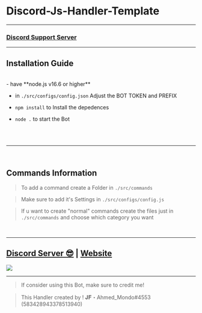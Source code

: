# Discord-Js-Handler-Template


***


### [**Discord Support Server**](https://ticket-manager.org/support)

***

## Installation Guide

<br/>
- have **node.js v16.6 or higher**

- in `./src/configs/config.json` Adjust the BOT TOKEN and PREFIX

- `npm install` to Install the depedences

- `node .` to start the Bot

<br/>
<br/>

***

<br/>

## Commands Information

> To add a command create a Folder in `./src/commands`

> Make sure to add it's Settings in `./src/configs/config.js`

> If u want to create "normal" commands create the files just in `./src/commands` and choose which category you want

<br/>
  
***

## [Discord Server 😎](https://discord.gg/CTKPaX4KU4) | [Website](https://ticket-manager.org)
<a href="https://discord.gg/CTKPaX4KU4"><img src="https://discord.com/api/guilds/583057178181763073/widget.png?style=banner2"></a>

***

> If consider using this Bot, make sure to credit me!

> This Handler created by ! 𝐉𝐅・Ahmed_Mondo#4553 (583428943378513940)